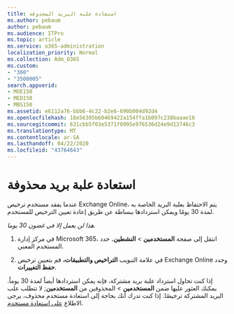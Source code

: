 ```yaml
---
title: استعادة علبة البريد المحذوفة
ms.author: pebaum
author: pebaum
ms.audience: ITPro
ms.topic: article
ms.service: o365-administration
localization_priority: Normal
ms.collection: Adm_O365
ms.custom:
- "360"
- "3500005"
search.appverid:
- MOE150
- MED150
- MBS150
ms.assetid: e6112a76-bbb6-4c22-b2e6-690b004d92d4
ms.openlocfilehash: 18e56305b60469422a154ffa1b097c238baaae16
ms.sourcegitcommit: 631cbb5f03e5371f0995e976536d24e9d13746c3
ms.translationtype: MT
ms.contentlocale: ar-SA
ms.lasthandoff: 04/22/2020
ms.locfileid: "43764643"
---
```

# <a name="restore-a-deleted-mailbox"></a>استعادة علبة بريد محذوفة

عندما يفقد مستخدم ترخيص Exchange Online، يتم الاحتفاظ بعلبة البريد الخاصة به لمدة 30 يومًا ويمكن استردادها ببساطة عن طريق إعادة تعيين الترخيص للمستخدم.
  
 *هذا لن يعمل إلا في غضون 30 يوما.*  
  
1. في مركز إدارة Microsoft 365، انتقل إلى صفحة **المستخدمين** \> **النشطين.** حدد المستخدم المعني.

2. في علامة التبويب **التراخيص والتطبيقات،** قم بتعيين ترخيص Exchange Online وحدد **حفظ التغييرات**.

إذا كنت تحاول استرداد علبة بريد مشتركة، فإنه يمكن استردادها أيضاً لمدة 30 يوماً. يمكنك العثور عليها ضمن **المستخدمين** \> المحذوفين من **المستخدمين**; لا تتطلب علب البريد المشتركة ترخيصًا. إذا كنت تدرك أنك بحاجة إلى استعادة مستخدم محذوف، يرجى الاطلاع [على استعادة مستخدم](https://docs.microsoft.com/office365/admin/add-users/restore-user).
  